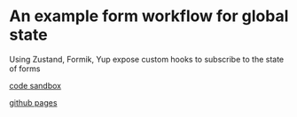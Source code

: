 # An example form workflow for global state

Using Zustand, Formik, Yup expose custom hooks to subscribe to the state of forms

[code sandbox](https://codesandbox.io/s/react-zustand-yup-pmhmo)

[github pages](https://teaguestockwell.github.io/react-zustand-form/)
